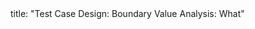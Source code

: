 <frontmatter>
title: "Test Case Design: Boundary Value Analysis: What"
</frontmatter>

<include src="unit-inPage-asFlat.md" boilerplate />